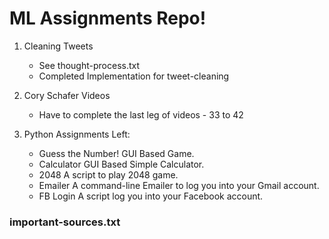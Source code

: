 # ML Assignments Repo!

1. Cleaning Tweets
    * See thought-process.txt
    * Completed Implementation for tweet-cleaning

2. Cory Schafer Videos
    * Have to complete the last leg of videos - 33 to 42


3. Python Assignments Left:
    * Guess the Number! GUI Based Game.
    * Calculator GUI Based Simple Calculator.
    * 2048 A script to play 2048 game.
    * Emailer A command-line Emailer to log you into your Gmail account.
    * FB Login A script log you into your Facebook account.

### important-sources.txt
